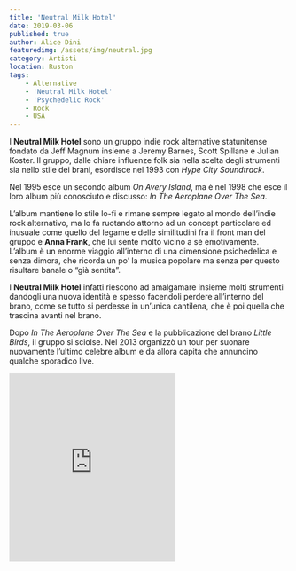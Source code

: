 ```yaml
---
title: 'Neutral Milk Hotel'
date: 2019-03-06
published: true
author: Alice Dini
featuredimg: /assets/img/neutral.jpg
category: Artisti
location: Ruston
tags:
    - Alternative
    - 'Neutral Milk Hotel'
    - 'Psychedelic Rock'
    - Rock
    - USA
---
```

I **Neutral Milk Hotel** sono un gruppo indie rock alternative statunitense fondato da Jeff Magnum insieme a Jeremy Barnes, Scott Spillane e Julian Koster. Il gruppo, dalle chiare influenze folk sia nella scelta degli strumenti sia nello stile dei brani, esordisce nel 1993 con *Hype City Soundtrack*.

Nel 1995 esce un secondo album *On Avery Island*, ma è nel 1998 che esce il loro album più conosciuto e discusso: *In The Aeroplane Over The Sea*.

L’album mantiene lo stile lo-fi e rimane sempre legato al mondo dell’indie rock alternativo, ma lo fa ruotando attorno ad un concept particolare ed inusuale come quello del legame e delle similitudini fra il front man del gruppo e **Anna Frank**, che lui sente molto vicino a sé emotivamente. L’album è un enorme viaggio all’interno di una dimensione psichedelica e senza dimora, che ricorda un po’ la musica popolare ma senza per questo risultare banale o “già sentita”.

I **Neutral Milk Hotel** infatti riescono ad amalgamare insieme molti strumenti dandogli una nuova identità e spesso facendoli perdere all’interno del brano, come se tutto si perdesse in un’unica cantilena, che è poi quella che trascina avanti nel brano.

Dopo *In The Aeroplane Over The Sea* e la pubblicazione del brano *Little Birds*, il gruppo si sciolse. Nel 2013 organizzò un tour per suonare nuovamente l’ultimo celebre album e da allora capita che annuncino qualche sporadico live.

<iframe frameborder="0" height="340" src="http://open.spotify.com/embed/user/h88a2wskowssdjog4i9abfbix/playlist/0bB3ofP0K731ITTimPBN8g" width="300"><span class="mce_SELRES_start" data-mce-type="bookmark" style="display: inline-block; width: 0px; overflow: hidden; line-height: 0;">﻿</span></iframe>
